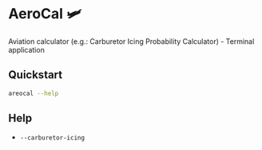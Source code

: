 # AeroCal :small_airplane:
Aviation calculator (e.g.: Carburetor Icing Probability Calculator) - Terminal application

## Quickstart
```bash
areocal --help
```

## Help
- `--carburetor-icing`
